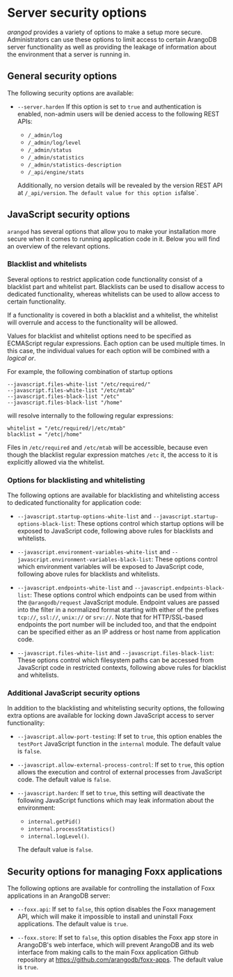 # Server security options

_arangod_ provides a variety of options to make a setup more secure. 
Administrators can use these options to limit access to certain ArangoDB
server functionality as well as providing the leakage of information about
the environment that a server is running in.

## General security options

The following security options are available:

- `--server.harden`
  If this option is set to `true` and authentication is enabled, non-admin users
  will be denied access to the following REST APIs:
  
  * `/_admin/log`
  * `/_admin/log/level`
  * `/_admin/status`
  * `/_admin/statistics`
  * `/_admin/statistics-description`
  * `/_api/engine/stats`
 
  Additionally, no version details will be revealed by the version REST API at 
  `/_api/version`.
  `
  The default value for this option is `false`.

## JavaScript security options

`arangod` has several options that allow you to make your installation more
secure when it comes to running application code in it. Below you will find 
an overview of the relevant options.

### Blacklist and whitelists

Several options to restrict application code functionality consist of a 
blacklist part and whitelist part. Blacklists can be used to disallow access
to dedicated functionality, whereas whitelists can be used to allow access
to certain functionality.

If a functionality is covered in both a blacklist and a whitelist, the 
whitelist will overrule and access to the functionality will be allowed.

Values for blacklist and whitelist options need to be specified as ECMAScript 
regular expressions. Each option can be used multiple times. In this case,
the individual values for each option will be combined with a _logical or_.

For example, the following combination of startup options

    --javascript.files-white-list "/etc/required/"
    --javascript.files-white-list "/etc/mtab"
    --javascript.files-black-list "/etc"
    --javascript.files-black-list "/home"

will resolve internally to the following regular expressions:

```
whitelist = "/etc/required/|/etc/mtab"
blacklist = "/etc|/home"
```

Files in `/etc/required` and `/etc/mtab` will be accessible, because even though the 
blacklist regular expression matches `/etc` it, the access to it is explicitly
allowed via the whitelist.

### Options for blacklisting and whitelisting

The following options are available for blacklisting and whitelisting access
to dedicated functionality for application code:

- `--javascript.startup-options-white-list` and `--javascript.startup-options-black-list`:
  These options control which startup options will be exposed to JavaScript code, 
  following above rules for blacklists and whitelists.

- `--javascript.environment-variables-white-list` and `--javascript.environment-variables-black-list`:
  These options control which environment variables will be exposed to JavaScript
  code, following above rules for blacklists and whitelists.

- `--javascript.endpoints-white-list` and `--javascript.endpoints-black-list`:
  These options control which endpoints can be used from within the `@arangodb/request`
  JavaScript module.
  Endpoint values are passed into the filter in a normalized format starting
  with either of the prefixes `tcp://`, `ssl://`, `unix://` or `srv://`.
  Note that for HTTP/SSL-based endpoints the port number will be included too,
  and that the endpoint can be specified either as an IP address or host name
  from application code.

- `--javascript.files-white-list` and `--javascript.files-black-list`:
  These options control which filesystem paths can be accessed from JavaScript code 
  in restricted contexts, following above rules for blacklist and whitelists.

### Additional JavaScript security options

In addition to the blacklisting and whitelisting security options, the following
extra options are available for locking down JavaScript access to server functionality:

- `--javascript.allow-port-testing`:
  If set to `true`, this option enables the `testPort` JavaScript function in the
  `internal` module. The default value is `false`.

- `--javascript.allow-external-process-control`:
  If set to `true`, this option allows the execution and control of external processes
  from JavaScript code. The default value is `false`.

- `--javascript.harden`:
  If set to `true`, this setting will deactivate the following JavaScript functions
  which may leak information about the environment:

  - `internal.getPid()`
  - `internal.processStatistics()`
  - `internal.logLevel()`.

  The default value is `false`.

## Security options for managing Foxx applications

The following options are available for controlling the installation of Foxx applications
in an ArangoDB server:

- `--foxx.api`:
  If set to `false`, this option disables the Foxx management API, which will make it
  impossible to install and uninstall Foxx applications. The default value is `true`.

- `--foxx.store`:
  If set to `false`, this option disables the Foxx app store in ArangoDB's web interface,
  which will prevent ArangoDB and its web interface from making calls to the main Foxx 
  application Github repository at https://github.com/arangodb/foxx-apps.
  The default value is `true`.

